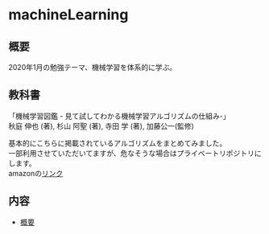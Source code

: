 # machineLearning
## 概要
2020年1月の勉強テーマ、機械学習を体系的に学ぶ。

## 教科書
「機械学習図鑑 - 見て試してわかる機械学習アルゴリズムの仕組み-」<br>
秋庭 伸也 (著), 杉山 阿聖 (著), 寺田 学  (著), 加藤公一(監修)

基本的にこちらに掲載されているアルゴリズムをまとめてみました。<br>
一部利用させていただいてますが、危なそうな場合はプライベートリポジトリにします。<br>
amazonの[リンク](https://www.amazon.co.jp/%E8%A6%8B%E3%81%A6%E8%A9%A6%E3%81%97%E3%81%A6%E3%82%8F%E3%81%8B%E3%82%8B%E6%A9%9F%E6%A2%B0%E5%AD%A6%E7%BF%92%E3%82%A2%E3%83%AB%E3%82%B4%E3%83%AA%E3%82%BA%E3%83%A0%E3%81%AE%E4%BB%95%E7%B5%84%E3%81%BF-%E6%A9%9F%E6%A2%B0%E5%AD%A6%E7%BF%92%E5%9B%B3%E9%91%91-%E7%A7%8B%E5%BA%AD-%E4%BC%B8%E4%B9%9F-ebook/dp/B07KPSJKH8)

## 内容
- [概要](https://github.com/NamikoToriyama/machineLearning/blob/master/about.md)
